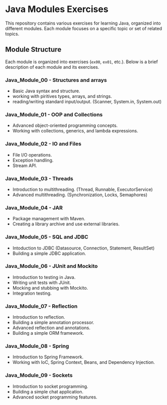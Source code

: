 # Java Modules Exercises

This repository contains various exercises for learning Java, organized into different modules. Each module focuses on a specific topic or set of related topics.

## Module Structure

Each module is organized into exercises (`ex00`, `ex01`, etc.). Below is a brief description of each module and its exercises.

### Java_Module_00 - Structures and arrays

- Basic Java syntax and structure.
- working with piritives types, arrays, and strings.
- reading/writing standard input/output. (Scanner, System.in, System.out)


### Java_Module_01 - OOP and Collections

- Advanced object-oriented programming concepts.
- Working with collections, generics, and lambda expressions.


### Java_Module_02 - IO and Files

- File I/O operations.
- Exception handling.
- Stream API.


### Java_Module_03 - Threads

- Introduction to multithreading. (Thread, Runnable, ExecutorService)
- Advanced multithreading. (Synchronization, Locks, Semaphores)


### Java_Module_04 - JAR

- Package management with Maven.
- Creating a library archive and use external libraries.


### Java_Module_05 - SQL and JDBC

- Intoduction to JDBC (Datasource, Connection, Statement, ResultSet)
- Building a simple JDBC application.


### Java_Module_06 - JUnit and Mockito

- Introduction to testing in Java.
- Writing unit tests with JUnit.
- Mocking and stubbing with Mockito.
- Integration testing.


### Java_Module_07 - Reflection

- Introduction to reflection.
- Building a simple annotation processor.
- Advanced reflection and annotations.
- Building a simple ORM framework.

### Java_Module_08 - Spring

- Introduction to Spring Framework.
- Working with IoC, Spring Context, Beans, and Dependency Injection.


### Java_Module_09 - Sockets

- Introduction to socket programming.
- Building a simple chat application.
- Advanced socket programming features.
